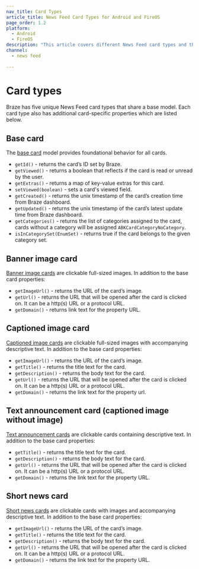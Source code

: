 ```yaml
---
nav_title: Card Types
article_title: News Feed Card Types for Android and FireOS
page_order: 1.2
platform: 
  - Android
  - FireOS
description: "This article covers different News Feed card types and the different card-specific properties available."
channel:
  - news feed
  
---
```


# Card types

Braze has five unique News Feed card types that share a base model. Each card type also has additional card-specific properties which are listed below.

## Base card

The [base card][29] model provides foundational behavior for all cards.  

- `getId()` - returns the card’s ID set by Braze.
- `getViewed()` - returns a boolean that reflects if the card is read or unread by the user.
- `getExtras()` - returns a map of key-value extras for this card.
- `setViewed(boolean)` - sets a card's viewed field.
- `getCreated()` - returns the unix timestamp of the card’s creation time from Braze dashboard.
- `getUpdated()` - returns the unix timestamp of the card’s latest update time from Braze dashboard.
- `getCategories()` - returns the list of categories assigned to the card, cards without a category will be assigned `ABKCardCategoryNoCategory`.
- `isInCategorySet(EnumSet)` - returns true if the card belongs to the given category set.

## Banner image card
[Banner image cards][30] are clickable full-sized images. In addition to the base card properties:

- `getImageUrl()` - returns the URL of the card’s image.
- `getUrl()` - returns the URL that will be opened after the card is clicked on. It can be a http(s) URL or a protocol URL.
- `getDomain()` - returns link text for the property URL.

## Captioned image card

[Captioned image cards][31] are clickable full-sized images with accompanying descriptive text. In addition to the base card properties:

- `getImageUrl()` - returns the URL of the card’s image.
- `getTitle()` - returns the title text for the card.
- `getDescription()` - returns the body text for the card.
- `getUrl()` - returns the URL that will be opened after the card is clicked on. It can be a http(s) URL or a protocol URL.
- `getDomain()` - returns the link text for the property url.

## Text announcement card (captioned image without image)

[Text announcement cards][32] are clickable cards containing descriptive text. In addition to the base card properties:

- `getTitle()` - returns the title text for the card.
- `getDescription()` - returns the body text for the card.
- `getUrl()` - returns the URL that will be opened after the card is clicked on. It can be a http(s) URL or a protocol URL.
- `getDomain()` - returns the link text for the property URL.

## Short news card

[Short news cards][33] are clickable cards with images and accompanying descriptive text. In addition to the base card properties:

- `getImageUrl()` - returns the URL of the card’s image.
- `getTitle()` - returns the title text for the card.
- `getDescription()` - returns the body text for the card.
- `getUrl()` - returns the URL that will be opened after the card is clicked on. It can be a http(s) URL or a protocol URL.
- `getDomain()` - returns the link text for the property URL.

[29]: https://appboy.github.io/appboy-android-sdk/kdoc/braze-android-sdk/com.appboy.models.cards/-card/index.html
[30]: https://appboy.github.io/appboy-android-sdk/kdoc/braze-android-sdk/com.appboy.models.cards/-banner-image-card/index.html
[31]: https://appboy.github.io/appboy-android-sdk/kdoc/braze-android-sdk/com.appboy.models.cards/-captioned-image-card/index.html
[32]: https://appboy.github.io/appboy-android-sdk/kdoc/braze-android-sdk/com.appboy.models.cards/-text-announcement-card/index.html
[33]: https://appboy.github.io/appboy-android-sdk/kdoc/braze-android-sdk/com.appboy.models.cards/-short-news-card/index.html

